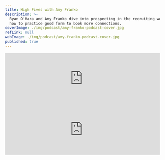 ```yaml
---
title: High Fives with Amy Franko
description: >-
  Ryan O'Hara and Amy Franko dive into prospecting in the recruiting world, and
  how to practice good form to book more connections.
coverImage: ./img/podcast/amy-franko-podcast-cover.jpg
refLink: null
webImage: ./img/podcast/amy-franko-podcast-cover.jpg
published: true
---
```

<iframe width="100%" height="166" scrolling="no" frameborder="no" src="https://w.soundcloud.com/player/?url=https%3A//api.soundcloud.com/tracks/525194919&amp;color=00d586&amp;show_reposts=fals"></iframe>

<iframe width="100%" height="166" scrolling="no" frameborder="no" src="https://w.soundcloud.com/player/?url=https%3A//api.soundcloud.com/tracks/525194919&amp;color=00d586&amp;show_reposts=fals"></iframe>


